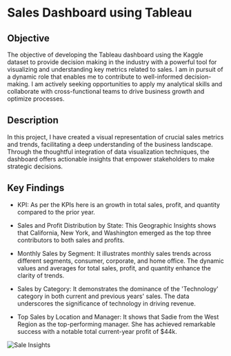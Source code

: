 # Sales Dashboard using Tableau

## Objective

The objective of developing the Tableau dashboard using the Kaggle dataset to provide decision making in the industry with a powerful tool for visualizing and understanding key metrics related to sales. I am in pursuit of a dynamic role that enables me to contribute to well-informed decision-making. I am actively seeking opportunities to apply my analytical skills and collaborate with cross-functional teams to drive business growth and optimize processes.

## Description

In this project, I have created a visual representation of crucial sales metrics and trends, facilitating a deep understanding of the business landscape. Through the thoughtful integration of data visualization techniques, the dashboard offers actionable insights that empower stakeholders to make strategic decisions.

## Key Findings

- KPI: As per the KPIs here is an growth in total sales, profit, and quantity compared to the prior year.

- Sales and Profit Distribution by State: This Geographic Insights shows that California, New York, and Washington emerged as the top three contributors to both sales and profits. 

- Monthly Sales by Segment: It illustrates monthly sales trends across different segments, consumer, corporate, and home office. The dynamic values and averages for total sales, profit, and quantity enhance the clarity of trends.

- Sales by Category: It demonstrates the dominance of the 'Technology' category in both current and previous years' sales. The data underscores the significance of technology in driving revenue.

- Top Sales by Location and Manager: It shows that Sadie from the West Region as the top-performing manager. She has achieved remarkable success with a notable total current-year profit of $44k.

![Sale Insights](https://github.com/akankshalksingh/Sales-Dashboard-using-Tableau/assets/76152292/28f7f026-d3b6-4ce6-8958-096699b6461f)

